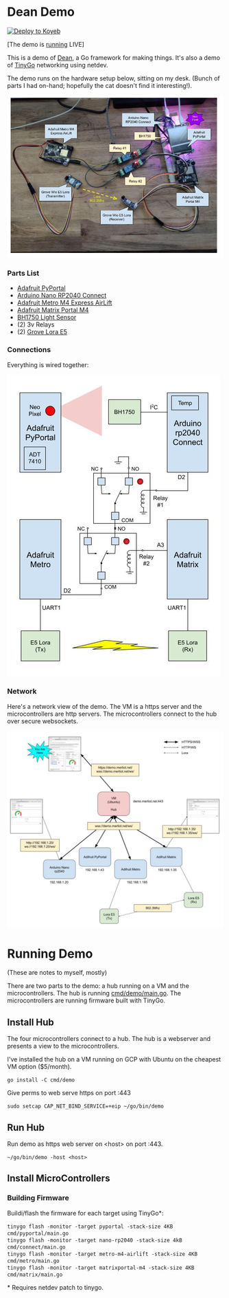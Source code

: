 # Dean Demo

[![Deploy to Koyeb](https://www.koyeb.com/static/images/deploy/button.svg)](https://app.koyeb.com/deploy?type=git&repository=github.com/merliot/dean-demo&branch=main&name=demo)

[The demo is [running](https://demo.merliot.net) LIVE]

This is a demo of [Dean](https://github.com/merliot/dean), a Go framework for making things.  It's also a demo of [TinyGo](https://tinygo.org") networking using netdev.

The demo runs on the hardware setup below, sitting on my desk.  (Bunch of parts I had on-hand; hopefully the cat doesn't find it interesting!).

![](images/desk_image.jpg)

### Parts List

* [Adafruit PyPortal](https://www.adafruit.com/product/4116)
* [Arduino Nano RP2040 Connect](https://docs.arduino.cc/hardware/nano-rp2040-connect)
* [Adafruit Metro M4 Express AirLift](https://www.adafruit.com/product/4000)
* [Adafruit Matrix Portal M4](https://learn.adafruit.com/adafruit-matrixportal-m4/overview)
* [BH1750 Light Sensor](https://www.instructables.com/BH1750-Digital-Light-Sensor/)
* (2) 3v Relays
* (2) [Grove Lora E5](https://www.seeedstudio.com/Grove-LoRa-E5-STM32WLE5JC-p-4867.html)

### Connections

Everything is wired together:

![](images/system.jpg)

### Network

Here's a network view of the demo.  The VM is a https server and the microcontrollers are http servers.  The microcontrollers connect to the hub over secure websockets.

![](images/network.jpg)

# Running Demo

(These are notes to myself, mostly)

There are two parts to the demo: a hub running on a VM and the microcontrollers.  The hub is running [cmd/demo/main.go](cmd/demo/main.go).  The microcontrollers are running firmware built with TinyGo.

## Install Hub

The four microcontrollers connect to a hub.  The hub is a webserver and presents a view to the microcontrollers.

I've installed the hub on a VM running on GCP with Ubuntu on the cheapest VM option ($5/month).

```
go install -C cmd/demo
```

Give perms to web serve https on port :443

```
sudo setcap CAP_NET_BIND_SERVICE=+eip ~/go/bin/demo
```

## Run Hub

Run demo as https web server on \<host\> on port :443.

```
~/go/bin/demo -host <host>
```

## Install MicroControllers

### Building Firmware

Buildi/flash the firmware for each target using TinyGo\*:

```
tinygo flash -monitor -target pyportal -stack-size 4KB cmd/pyportal/main.go
tinygo flash -monitor -target nano-rp2040 -stack-size 4kB cmd/connect/main.go
tinygo flash -monitor -target metro-m4-airlift -stack-size 4KB cmd/metro/main.go
tinygo flash -monitor -target matrixportal-m4 -stack-size 4KB cmd/matrix/main.go
```

\* Requires netdev patch to tinygo.
